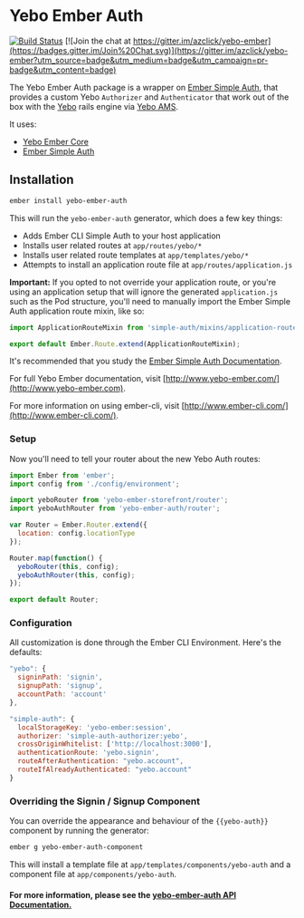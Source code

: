 # Yebo Ember Auth

[![Build Status](https://travis-ci.org/azclick/yebo-ember.svg?branch=master)](https://travis-ci.org/azclick/yebo-ember)
[![Join the chat at https://gitter.im/azclick/yebo-ember](https://badges.gitter.im/Join%20Chat.svg)](https://gitter.im/azclick/yebo-ember?utm_source=badge&utm_medium=badge&utm_campaign=pr-badge&utm_content=badge)

The Yebo Ember Auth package is a wrapper on 
[Ember Simple Auth](https://github.com/simplabs/ember-cli-simple-auth), that 
provides a custom Yebo `Authorizer` and `Authenticator` that work out of the box 
with the [Yebo](http://github.com/yebo/yebo) rails engine via 
[Yebo AMS](http://github.com/azclick/yebo_ams).

It uses:
* [Yebo Ember Core](http://www.yebo-ember.com/core/index.html)
* [Ember Simple Auth](https://github.com/simplabs/ember-cli-simple-auth)

## Installation

```bash
ember install yebo-ember-auth
```

This will run the `yebo-ember-auth` generator, which does a few key things:

* Adds Ember CLI Simple Auth to your host application
* Installs user related routes at `app/routes/yebo/*`
* Installs user related route templates at `app/templates/yebo/*`
* Attempts to install an application route file at `app/routes/application.js`

**Important:** If you opted to not override your application route, or you're
using an application setup that will ignore the generated `application.js` such
as the Pod structure, you'll need to manually import the Ember Simple Auth
application route mixin, like so:

```javascript
import ApplicationRouteMixin from 'simple-auth/mixins/application-route-mixin';

export default Ember.Route.extend(ApplicationRouteMixin);
```

It's recommended that you study the [Ember Simple Auth Documentation](http://ember-simple-auth.com/ember-simple-auth-api-docs.html).

For full Yebo Ember documentation, visit [http://www.yebo-ember.com/](http://www.yebo-ember.com).

For more information on using ember-cli, visit [http://www.ember-cli.com/](http://www.ember-cli.com/).

### Setup

Now you'll need to tell your router about the new Yebo Auth routes:

```javascript
import Ember from 'ember';
import config from './config/environment';

import yeboRouter from 'yebo-ember-storefront/router';
import yeboAuthRouter from 'yebo-ember-auth/router';

var Router = Ember.Router.extend({
  location: config.locationType
});

Router.map(function() {
  yeboRouter(this, config);
  yeboAuthRouter(this, config);
});

export default Router;
```

### Configuration

All customization is done through the Ember CLI Environment.  Here's the
defaults:

```javascript
"yebo": {
  signinPath: 'signin',
  signupPath: 'signup',
  accountPath: 'account'
},

"simple-auth": {
  localStorageKey: 'yebo-ember:session',
  authorizer: 'simple-auth-authorizer:yebo',
  crossOriginWhitelist: ['http://localhost:3000'],
  authenticationRoute: 'yebo.signin',
  routeAfterAuthentication: "yebo.account",
  routeIfAlreadyAuthenticated: "yebo.account"
}
```

### Overriding the Signin / Signup Component

You can override the appearance and behaviour of the `{{yebo-auth}}` component
by running the generator:

```bash
ember g yebo-ember-auth-component
```

This will install a template file at `app/templates/components/yebo-auth` and a
component file at `app/components/yebo-auth`.

#### **For more information, please see the [yebo-ember-auth API Documentation.](http://www.yebo-ember.com/auth/index.html)**
